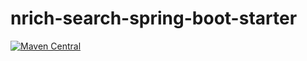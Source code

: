 # nrich-search-spring-boot-starter

[![Maven Central](https://maven-badges.herokuapp.com/maven-central/net.croz.nrich/nrich-search-spring-boot-starter/badge.svg?color=blue)](https://maven-badges.herokuapp.com/maven-central/net.croz.nrich/nrich-search-spring-boot-starter)

